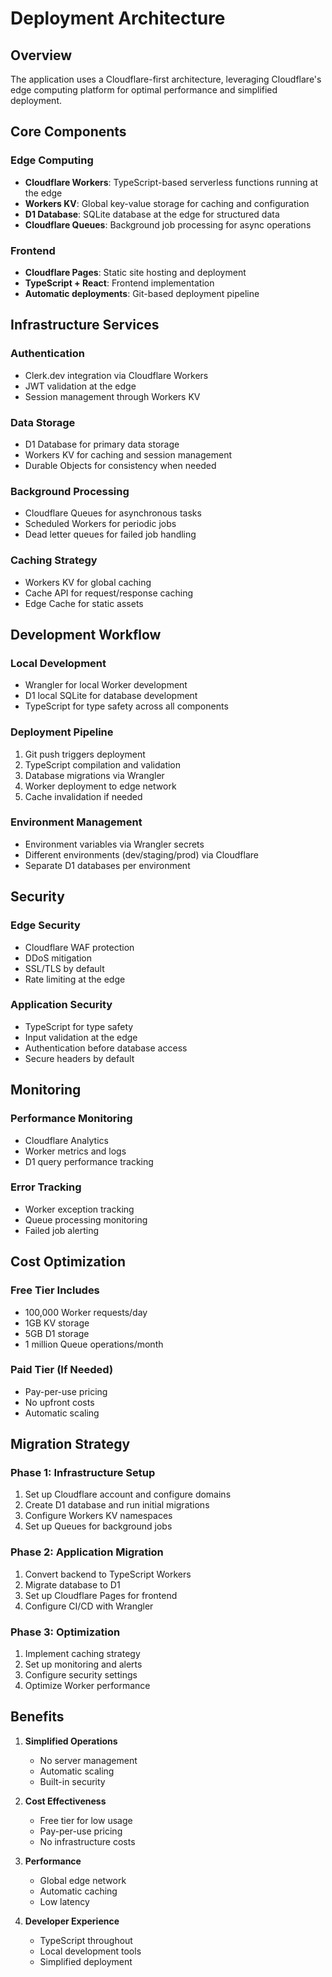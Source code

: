 # Deployment Architecture

## Overview
The application uses a Cloudflare-first architecture, leveraging Cloudflare's edge computing platform for optimal performance and simplified deployment.

## Core Components

### Edge Computing
- **Cloudflare Workers**: TypeScript-based serverless functions running at the edge
- **Workers KV**: Global key-value storage for caching and configuration
- **D1 Database**: SQLite database at the edge for structured data
- **Cloudflare Queues**: Background job processing for async operations

### Frontend
- **Cloudflare Pages**: Static site hosting and deployment
- **TypeScript + React**: Frontend implementation
- **Automatic deployments**: Git-based deployment pipeline

## Infrastructure Services

### Authentication
- Clerk.dev integration via Cloudflare Workers
- JWT validation at the edge
- Session management through Workers KV

### Data Storage
- D1 Database for primary data storage
- Workers KV for caching and session management
- Durable Objects for consistency when needed

### Background Processing
- Cloudflare Queues for asynchronous tasks
- Scheduled Workers for periodic jobs
- Dead letter queues for failed job handling

### Caching Strategy
- Workers KV for global caching
- Cache API for request/response caching
- Edge Cache for static assets

## Development Workflow

### Local Development
- Wrangler for local Worker development
- D1 local SQLite for database development
- TypeScript for type safety across all components

### Deployment Pipeline
1. Git push triggers deployment
2. TypeScript compilation and validation
3. Database migrations via Wrangler
4. Worker deployment to edge network
5. Cache invalidation if needed

### Environment Management
- Environment variables via Wrangler secrets
- Different environments (dev/staging/prod) via Cloudflare
- Separate D1 databases per environment

## Security

### Edge Security
- Cloudflare WAF protection
- DDoS mitigation
- SSL/TLS by default
- Rate limiting at the edge

### Application Security
- TypeScript for type safety
- Input validation at the edge
- Authentication before database access
- Secure headers by default

## Monitoring

### Performance Monitoring
- Cloudflare Analytics
- Worker metrics and logs
- D1 query performance tracking

### Error Tracking
- Worker exception tracking
- Queue processing monitoring
- Failed job alerting

## Cost Optimization

### Free Tier Includes
- 100,000 Worker requests/day
- 1GB KV storage
- 5GB D1 storage
- 1 million Queue operations/month

### Paid Tier (If Needed)
- Pay-per-use pricing
- No upfront costs
- Automatic scaling

## Migration Strategy

### Phase 1: Infrastructure Setup
1. Set up Cloudflare account and configure domains
2. Create D1 database and run initial migrations
3. Configure Workers KV namespaces
4. Set up Queues for background jobs

### Phase 2: Application Migration
1. Convert backend to TypeScript Workers
2. Migrate database to D1
3. Set up Cloudflare Pages for frontend
4. Configure CI/CD with Wrangler

### Phase 3: Optimization
1. Implement caching strategy
2. Set up monitoring and alerts
3. Configure security settings
4. Optimize Worker performance

## Benefits

1. **Simplified Operations**
   - No server management
   - Automatic scaling
   - Built-in security

2. **Cost Effectiveness**
   - Free tier for low usage
   - Pay-per-use pricing
   - No infrastructure costs

3. **Performance**
   - Global edge network
   - Automatic caching
   - Low latency

4. **Developer Experience**
   - TypeScript throughout
   - Local development tools
   - Simplified deployment
